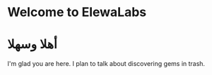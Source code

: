 # Welcome to ElewaLabs
# أهلا وسهلا
I'm glad you are here. I plan to talk about discovering gems in trash.
